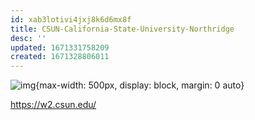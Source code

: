 ```yaml
---
id: xab3lotivi4jxj8k6d6mx8f
title: CSUN-California-State-University-Northridge
desc: ''
updated: 1671331758209
created: 1671328806011
---
```


![img](/assets/images/Screen_Shot_2022-12-17_at_6.49.04_PM.png){max-width: 500px, display: block, margin: 0 auto}

https://w2.csun.edu/